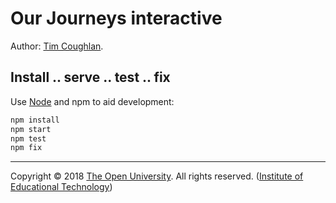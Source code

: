 
# Our Journeys interactive

Author: [Tim Coughlan][tim].

## Install .. serve .. test .. fix

Use [Node][] and npm to aid development:

```sh
npm install
npm start
npm test
npm fix
```

---
Copyright © 2018 [The Open University][ou]. All rights reserved. ([Institute of Educational Technology][iet])

[iet]: https://iet.open.ac.uk/
[ou]: http://www.open.ac.uk/
[gh]: https://github.com/IET-OU/learningdesign
[tim]: https://iet.open.ac.uk/profiles/tim.coughlan
[node]: https://nodejs.org/en/

[End]: //.
